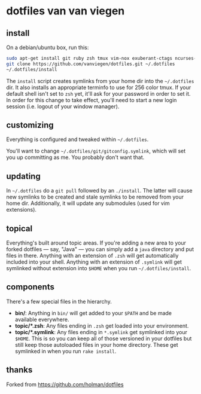 # dotfiles van van viegen

## install

On a debian/ubuntu box, run this:

```sh
sudo apt-get install git ruby zsh tmux vim-nox exuberant-ctags ncurses-bin pcregrep
git clone https://github.com/vanviegen/dotfiles.git ~/.dotfiles
~/.dotfiles/install
```

The `install` script creates symlinks from your home dir into the `~/.dotfiles` dir. It also installs an appropriate terminfo to use for 256 color tmux. If your default shell isn't set to `zsh` yet, it'll ask for your password in order to set it. In order for this change to take effect, you'll need to start a new login session (i.e. logout of your window manager).

## customizing

Everything is configured and tweaked within `~/.dotfiles`.

You'll want to change `~/.dotfiles/git/gitconfig.symlink`, which will set you up
committing as me. You probably don't want that.

## updating

In `~/.dotfiles` do a `git pull` followed by an `./install`. The latter will cause new symlinks to be created and stale symlinks to be removed from your home dir. Additionally, it will update any submodules (used for vim extensions).

## topical

Everything's built around topic areas. If you're adding a new area to your
forked dotfiles — say, "Java" — you can simply add a `java` directory and put
files in there. Anything with an extension of `.zsh` will get automatically
included into your shell. Anything with an extension of `.symlink` will get
symlinked without extension into `$HOME` when you run `~/.dotfiles/install`.

## components

There's a few special files in the hierarchy.

- **bin/**: Anything in `bin/` will get added to your `$PATH` and be made
  available everywhere.
- **topic/\*.zsh**: Any files ending in `.zsh` get loaded into your
  environment.
- **topic/\*.symlink**: Any files ending in `*.symlink` get symlinked into
  your `$HOME`. This is so you can keep all of those versioned in your dotfiles
  but still keep those autoloaded files in your home directory. These get
  symlinked in when you run `rake install`.

## thanks

Forked from https://github.com/holman/dotfiles

